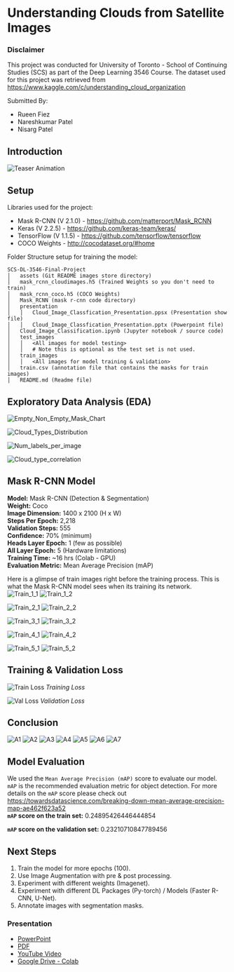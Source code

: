 # Understanding Clouds from Satellite Images
### Disclaimer
This project was conducted for University of Toronto - School of Continuing Studies (SCS) as part of the Deep Learning 3546 Course. The dataset used for this project was retrieved from https://www.kaggle.com/c/understanding_cloud_organization

Submitted By:
 - Rueen Fiez
 - Nareshkumar Patel
 - Nisarg Patel

## Introduction
![Teaser Animation](assets/Teaser_AnimationwLabels.gif)


## Setup
Libraries used for the project:
- Mask R-CNN (V 2.1.0) - https://github.com/matterport/Mask_RCNN
- Keras (V 2.2.5) - https://github.com/keras-team/keras/
- TensorFlow (V 1.1.5) - https://github.com/tensorflow/tensorflow
- COCO Weights - http://cocodataset.org/#home

Folder Structure setup for training the model:</br>
```
SCS-DL-3546-Final-Project
│   assets (Git README images store directory)
│   mask_rcnn_cloudimages.h5 (Trained Weights so you don't need to train)
│   mask_rcnn_coco.h5 (COCO Weights)
│   Mask_RCNN (mask r-cnn code directory)
│   presentation
│   │   Cloud_Image_Classfication_Presentation.ppsx (Presentation show file)
│   │   Cloud_Image_Classfication_Presentation.pptx (Powerpoint file)
│   Cloud_Image_Classification.ipynb (Jupyter notebook / source code)
│   test_images
│   │   <All images for model testing>
│   │   # Note this is optional as the test set is not used.
│   train_images
│   │   <All images for model training & validation>
│   train.csv (annotation file that contains the masks for train images)
│   README.md (Readme file)
```

## Exploratory Data Analysis (EDA) 

![Empty_Non_Empty_Mask_Chart](assets/Empty_Non_Empty_Mask_Chart.png)

![Cloud_Types_Distribution](assets/Cloud_Types_Distribution.png)

![Num_labels_per_image](assets/Num_labels_per_image.png)

![Cloud_type_correlation](assets/Cloud_type_correlation.png)

## Mask R-CNN Model
**Model:** Mask R-CNN (Detection & Segmentation)</br>
**Weight:** Coco</br>
**Image Dimension:** 1400 x 2100 (H x W)</br>
**Steps Per Epoch:** 2,218</br>
**Validation Steps:** 555</br>
**Confidence:** 70% (minimum)</br>
**Heads Layer Epoch:**  1 (few as possible)</br>
**All Layer Epoch:** 5 (Hardware limitations)</br>
**Training Time:**  ~16 hrs (Colab - GPU)</br>
**Evaluation Metric:** Mean Average Precision (mAP)</br>

Here is a glimpse of train images right before the training process. This is what the Mask R-CNN model sees when its training its network.</br>
![Train_1_1](assets/Train_1_1.png)
![Train_1_2](assets/Train_1_2.png)

![Train_2_1](assets/Train_2_1.png)
![Train_2_2](assets/Train_2_2.png)

![Train_3_1](assets/Train_3_1.png)
![Train_3_2](assets/Train_3_2.png)

![Train_4_1](assets/Train_4_1.png)
![Train_4_2](assets/Train_4_2.png)

![Train_5_1](assets/Train_5_1.png)
![Train_5_2](assets/Train_5_2.png)

## Training & Validation Loss
![Train Loss](assets/loss.png)
*Training Loss*

![Val Loss](assets/val_loss.png)
*Validation Loss*

## Conclusion
![A1](assets/Actual_vs_pred_1.png)
![A2](assets/Actual_vs_pred_2.png)
![A3](assets/Actual_vs_pred_3.png)
![A4](assets/Actual_vs_pred_4.png)
![A5](assets/Actual_vs_pred_5.png)
![A6](assets/Actual_vs_pred_6.png)
![A7](assets/Actual_vs_pred_7.png)

## Model Evaluation
We used the `Mean Average Precision (mAP)` score to evaluate our model. `mAP` is the recommended evaluation metric for object detection. For more details on the `mAP` score please check out https://towardsdatascience.com/breaking-down-mean-average-precision-map-ae462f623a52</br>
**`mAP` score on the train set:** 0.24895426446444854</br>

**`mAP` score on the validation set:** 0.23210710847789456</br>

## Next Steps
1. Train the model for more epochs (100).
2. Use Image Augmentation with pre & post processing.
3. Experiment with different weights (Imagenet).
4. Experiment with different DL Packages (Py-torch) / Models (Faster R-CNN, U-Net).
5. Annotate images with segmentation masks.

### Presentation
- [PowerPoint](https://github.com/nishp763/SCS-DL-3546-Final-Project/blob/master/presentation/Cloud_Image_Classfication_Presentation.pptx)
- [PDF](https://github.com/nishp763/SCS-DL-3546-Final-Project/blob/master/Cloud_Image_Classfication_Presentation_COPY.pdf)
- [YouTube Video](https://youtu.be/wAOazvwSG5k)
- [Google Drive - Colab](https://drive.google.com/drive/folders/1IUn_GJtEMzKHN1AO7vIKvxrKDWhNPM6x?usp=sharing)
